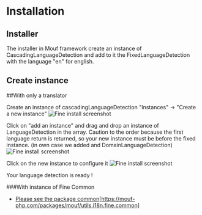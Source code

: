 Installation
============

Installer
---------

The installer in Mouf framework create an instance of CascadingLanguageDetection and add to it the FixedLanguageDetection with the language "en" for english.

Create instance
---------------

##With only a translator

Create an instance of cascadingLanguageDetection "Instances" -> "Create a new instance"
![Fine install screenshot](https://raw.github.com/thecodingmachine/utils.i18n.fine.language-detection/4.0/doc/images/1_create_instance.png)

Click on "add an instance" and drag and drop an instance of LanguageDetection in the array.
Caution to the order because the first language return is returned, so your new instance must be before the fixed instance. (in own case we added and DomainLanguageDetection)
![Fine install screenshot](https://raw.github.com/thecodingmachine/utils.i18n.fine.language-detection/4.0/doc/images/2_add_instance.png)

Click on the new instance to configure it
![Fine install screenshot](https://raw.github.com/thecodingmachine/utils.i18n.fine.language-detection/4.0/doc/images/3_example_language.png)

Your language detection is ready ! 

###With instance of Fine Common
- [Please see the package common](http://www.mouf-php.com/)[https://mouf-php.com/packages/mouf/utils.i18n.fine.common]
